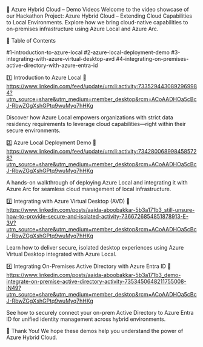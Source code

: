 🎥 Azure Hybrid Cloud – Demo Videos
Welcome to the video showcase of our Hackathon Project: Azure Hybrid Cloud – Extending Cloud Capabilities to Local Environments.
Explore how we bring cloud-native capabilities to on-premises infrastructure using Azure Local and Azure Arc.

📌 Table of Contents

#1-introduction-to-azure-local
#2-azure-local-deployment-demo
#3-integrating-with-azure-virtual-desktop-avd
#4-integrating-on-premises-active-directory-with-azure-entra-id


1️⃣ Introduction to Azure Local
🔗 https://www.linkedin.com/feed/update/urn:li:activity:7335294430892969984?utm_source=share&utm_medium=member_desktop&rcm=ACoAADHOa5cBcJ-RbwZGgXshGPtq9wuMyq7hHKg

Discover how Azure Local empowers organizations with strict data residency requirements to leverage cloud capabilities—right within their secure environments.


2️⃣ Azure Local Deployment Demo
🔗 https://www.linkedin.com/feed/update/urn:li:activity:7342800689984585728?utm_source=share&utm_medium=member_desktop&rcm=ACoAADHOa5cBcJ-RbwZGgXshGPtq9wuMyq7hHKg

A hands-on walkthrough of deploying Azure Local and integrating it with Azure Arc for seamless cloud management of local infrastructure.


3️⃣ Integrating with Azure Virtual Desktop (AVD)
🔗 https://www.linkedin.com/posts/aaida-aboobakkar-5b3a171b3_still-unsure-how-to-provide-secure-and-isolated-activity-7366726854851878913-E-3V?utm_source=share&utm_medium=member_desktop&rcm=ACoAADHOa5cBcJ-RbwZGgXshGPtq9wuMyq7hHKg

Learn how to deliver secure, isolated desktop experiences using Azure Virtual Desktop integrated with Azure Local.


4️⃣ Integrating On-Premises Active Directory with Azure Entra ID
🔗 https://www.linkedin.com/posts/aaida-aboobakkar-5b3a171b3_demo-integrate-on-premise-active-directory-activity-7353450648211755008-iN49?utm_source=share&utm_medium=member_desktop&rcm=ACoAADHOa5cBcJ-RbwZGgXshGPtq9wuMyq7hHKg

See how to securely connect your on-prem Active Directory to Azure Entra ID for unified identity management across hybrid environments.


🙌 Thank You!
We hope these demos help you understand the power of Azure Hybrid Cloud.